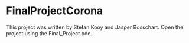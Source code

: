 # FinalProjectCorona

This project was written by Stefan Kooy and Jasper Bosschart.
Open the project using the Final_Project.pde.
